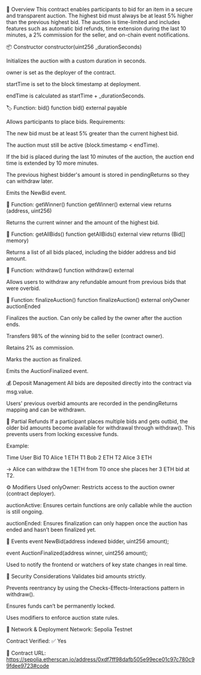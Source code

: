 🚀 Overview
This contract enables participants to bid for an item in a secure and transparent auction. The highest bid must always be at least 5% higher than the previous highest bid. The auction is time-limited and includes features such as automatic bid refunds, time extension during the last 10 minutes, a 2% commission for the seller, and on-chain event notifications.

📦 Constructor
constructor(uint256 _durationSeconds)

Initializes the auction with a custom duration in seconds.

owner is set as the deployer of the contract.

startTime is set to the block timestamp at deployment.

endTime is calculated as startTime + _durationSeconds.

🏷️ Function: bid()
function bid() external payable

Allows participants to place bids. Requirements:

The new bid must be at least 5% greater than the current highest bid.

The auction must still be active (block.timestamp < endTime).

If the bid is placed during the last 10 minutes of the auction, the auction end time is extended by 10 more minutes.

The previous highest bidder's amount is stored in pendingReturns so they can withdraw later.

Emits the NewBid event.

🥇 Function: getWinner()
function getWinner() external view returns (address, uint256)

Returns the current winner and the amount of the highest bid.

📜 Function: getAllBids()
function getAllBids() external view returns (Bid[] memory)

Returns a list of all bids placed, including the bidder address and bid amount.

💸 Function: withdraw()
function withdraw() external

Allows users to withdraw any refundable amount from previous bids that were overbid.

🏁 Function: finalizeAuction()
function finalizeAuction() external onlyOwner auctionEnded

Finalizes the auction. Can only be called by the owner after the auction ends.

Transfers 98% of the winning bid to the seller (contract owner).

Retains 2% as commission.

Marks the auction as finalized.

Emits the AuctionFinalized event.

💰 Deposit Management
All bids are deposited directly into the contract via msg.value.

Users' previous overbid amounts are recorded in the pendingReturns mapping and can be withdrawn.

🔁 Partial Refunds
If a participant places multiple bids and gets outbid, the older bid amounts become available for withdrawal through withdraw(). This prevents users from locking excessive funds.

Example:

Time	User	Bid
T0	Alice	1 ETH
T1	Bob	2 ETH
T2	Alice	3 ETH

→ Alice can withdraw the 1 ETH from T0 once she places her 3 ETH bid at T2.

⚙️ Modifiers Used
onlyOwner: Restricts access to the auction owner (contract deployer).

auctionActive: Ensures certain functions are only callable while the auction is still ongoing.

auctionEnded: Ensures finalization can only happen once the auction has ended and hasn’t been finalized yet.

📢 Events
event NewBid(address indexed bidder, uint256 amount);

event AuctionFinalized(address winner, uint256 amount);

Used to notify the frontend or watchers of key state changes in real time.

🔐 Security Considerations
Validates bid amounts strictly.

Prevents reentrancy by using the Checks-Effects-Interactions pattern in withdraw().

Ensures funds can’t be permanently locked.

Uses modifiers to enforce auction state rules.

🧪 Network & Deployment
Network: Sepolia Testnet

Contract Verified: ✅ Yes

🔗 Contract URL:  https://sepolia.etherscan.io/address/0xdf7ff98dafb505e99ece01c97c780c99fdee9723#code
